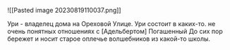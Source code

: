 ![[Pasted image 20230819110037.png]]

Ури - владелец дома на Ореховой Улице.
Ури состоит в каких-то. не очень понятных отношениях с [Адельбертом]
Погашенный
До сих пор бережет и носит старое оплечье волшебников из какой-то школы.

